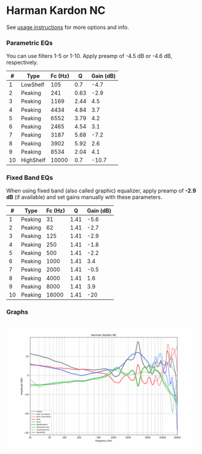 # Harman Kardon NC
See [usage instructions](https://github.com/jaakkopasanen/AutoEq#usage) for more options and info.

### Parametric EQs
You can use filters 1-5 or 1-10. Apply preamp of -4.5 dB or -4.6 dB, respectively.

|   # | Type      |   Fc (Hz) |    Q |   Gain (dB) |
|-----|-----------|-----------|------|-------------|
|   1 | LowShelf  |       105 | 0.7  |        -4.7 |
|   2 | Peaking   |       241 | 0.63 |        -2.9 |
|   3 | Peaking   |      1169 | 2.44 |         4.5 |
|   4 | Peaking   |      4434 | 4.84 |         3.7 |
|   5 | Peaking   |      6552 | 3.79 |         4.2 |
|   6 | Peaking   |      2465 | 4.54 |         3.1 |
|   7 | Peaking   |      3187 | 5.68 |        -7.2 |
|   8 | Peaking   |      3902 | 5.92 |         2.6 |
|   9 | Peaking   |      8534 | 2.04 |         4.1 |
|  10 | HighShelf |     10000 | 0.7  |       -10.7 |

### Fixed Band EQs
When using fixed band (also called graphic) equalizer, apply preamp of **-2.9 dB** (if available) and set gains manually with these parameters.

|   # | Type    |   Fc (Hz) |    Q |   Gain (dB) |
|-----|---------|-----------|------|-------------|
|   1 | Peaking |        31 | 1.41 |        -5.6 |
|   2 | Peaking |        62 | 1.41 |        -2.7 |
|   3 | Peaking |       125 | 1.41 |        -2.9 |
|   4 | Peaking |       250 | 1.41 |        -1.8 |
|   5 | Peaking |       500 | 1.41 |        -2.2 |
|   6 | Peaking |      1000 | 1.41 |         3.4 |
|   7 | Peaking |      2000 | 1.41 |        -0.5 |
|   8 | Peaking |      4000 | 1.41 |         1.6 |
|   9 | Peaking |      8000 | 1.41 |         3.9 |
|  10 | Peaking |     16000 | 1.41 |       -20   |

### Graphs
![](./Harman%20Kardon%20NC.png)
